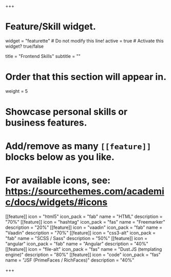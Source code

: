 +++
# Feature/Skill widget.
widget = "featurette"  # Do not modify this line!
active = true  # Activate this widget? true/false

title = "Frontend Skills"
subtitle = ""

# Order that this section will appear in.
weight = 5

# Showcase personal skills or business features.
# 
# Add/remove as many `[[feature]]` blocks below as you like.
# 
# For available icons, see: https://sourcethemes.com/academic/docs/widgets/#icons

[[feature]]
  icon = "html5"
  icon_pack = "fab"
  name = "HTML"
  description = "70%"
[[feature]]
  icon = "hashtag"
  icon_pack = "fas"
  name = "Freemarker"
  description = "20%"
[[feature]]
  icon = "vaadin"
  icon_pack = "fab"
  name = "Vaadin"
  description = "70%"
[[feature]]
  icon = "css3-alt"
  icon_pack = "fab"
  name = "SCSS / Sass"
  description = "50%"
[[feature]]
  icon = "angular"
  icon_pack = "fab"
  name = "Angular"
  description = "40%"
[[feature]]
  icon = "file-alt"
  icon_pack = "fas"
  name = "Dust.JS (templating engine)"
  description = "80%"
[[feature]]
  icon = "code"
  icon_pack = "fas"
  name = "JSF (PrimeFaces / RichFaces)"
  description = "40%"
  

+++
